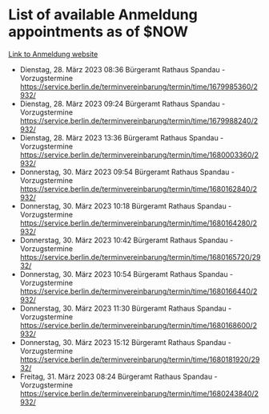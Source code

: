# List of available Anmeldung appointments as of $NOW
[Link to Anmeldung website](https://service.berlin.de/terminvereinbarung/termin/tag.php?termin=1&anliegen[]=120686&dienstleisterlist=122210,122217,327316,122219,327312,122227,327314,122231,327346,122243,327348,122254,122252,329742,122260,329745,122262,329748,122271,327278,122273,327274,122277,327276,330436,122280,327294,122282,327290,122284,327292,122291,327270,122285,327266,122286,327264,122296,327268,150230,329760,122297,327286,122294,327284,122312,329763,122314,329775,122304,327330,122311,327334,122309,327332,317869,122281,327352,122279,329772,122283,122276,327324,122274,327326,122267,329766,122246,327318,122251,327320,122257,327322,122208,327298,122226,327300&herkunft=http%3A%2F%2Fservice.berlin.de%2Fdienstleistung%2F120686%2F)
- Dienstag, 28. März 2023 08:36 Bürgeramt Rathaus Spandau - Vorzugstermine https://service.berlin.de/terminvereinbarung/termin/time/1679985360/2932/
- Dienstag, 28. März 2023 09:24 Bürgeramt Rathaus Spandau - Vorzugstermine https://service.berlin.de/terminvereinbarung/termin/time/1679988240/2932/
- Dienstag, 28. März 2023 13:36 Bürgeramt Rathaus Spandau - Vorzugstermine https://service.berlin.de/terminvereinbarung/termin/time/1680003360/2932/
- Donnerstag, 30. März 2023 09:54 Bürgeramt Rathaus Spandau - Vorzugstermine https://service.berlin.de/terminvereinbarung/termin/time/1680162840/2932/
- Donnerstag, 30. März 2023 10:18 Bürgeramt Rathaus Spandau - Vorzugstermine https://service.berlin.de/terminvereinbarung/termin/time/1680164280/2932/
- Donnerstag, 30. März 2023 10:42 Bürgeramt Rathaus Spandau - Vorzugstermine https://service.berlin.de/terminvereinbarung/termin/time/1680165720/2932/
- Donnerstag, 30. März 2023 10:54 Bürgeramt Rathaus Spandau - Vorzugstermine https://service.berlin.de/terminvereinbarung/termin/time/1680166440/2932/
- Donnerstag, 30. März 2023 11:30 Bürgeramt Rathaus Spandau - Vorzugstermine https://service.berlin.de/terminvereinbarung/termin/time/1680168600/2932/
- Donnerstag, 30. März 2023 15:12 Bürgeramt Rathaus Spandau - Vorzugstermine https://service.berlin.de/terminvereinbarung/termin/time/1680181920/2932/
- Freitag, 31. März 2023 08:24 Bürgeramt Rathaus Spandau - Vorzugstermine https://service.berlin.de/terminvereinbarung/termin/time/1680243840/2932/
